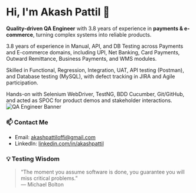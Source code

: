 # Hi, I'm Akash Pattil 👋

**Quality-driven QA Engineer** with 3.8 years of experience in **payments & e-commerce**, turning complex systems into reliable products.

3.8 years of experience in Manual, API, and DB Testing across Payments and E-commerce domains, including UPI, Net Banking, Card Payments, Outward Remittance, Business Payments, and WMS modules.

Skilled in Functional, Regression, Integration, UAT, API testing (Postman), and Database testing (MySQL), with defect tracking in JIRA and Agile participation.

Hands-on with Selenium WebDriver, TestNG, BDD Cucumber, Git/GitHub, and acted as SPOC for product demos and stakeholder interactions.
![QA Engineer Banner](https://your-image-link.com/banner.gif)

### 📫 Contact Me
- Email: akashpattiloffi@gmail.com
- LinkedIn: [linkedin.com/in/akashpattil](https://www.linkedin.com/in/akashpattil)

### 💡 Testing Wisdom
> “The moment you assume software is done, you guarantee you will miss critical problems.”  
> — Michael Bolton
